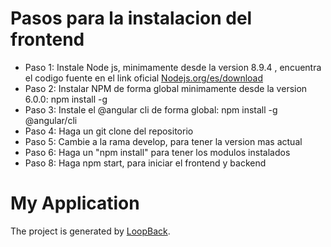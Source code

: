 # Pasos para la instalacion del frontend
 - Paso 1: Instale Node js, minimamente desde la version 8.9.4 , encuentra el 
   codigo fuente en el link oficial <a target="_blank" href="https://nodejs.org/es/download">Nodejs.org/es/download</a>
 - Paso 2: Instalar NPM de forma global minimamente desde la version 6.0.0: npm install -g
 - Paso 3: Instale el @angular cli de forma global: npm install -g @angular/cli
 - Paso 4: Haga un git clone del repositorio
 - Paso 5: Cambie a la rama develop, para tener la version mas actual
 - Paso 6: Haga un "npm install" para tener los modulos instalados
 - Paso 8: Haga npm start, para iniciar el frontend y backend


# My Application

The project is generated by [LoopBack](http://loopback.io).